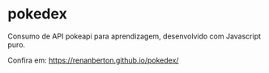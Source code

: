# pokedex
Consumo de API pokeapi para aprendizagem, desenvolvido com Javascript puro.

Confira em: https://renanberton.github.io/pokedex/

